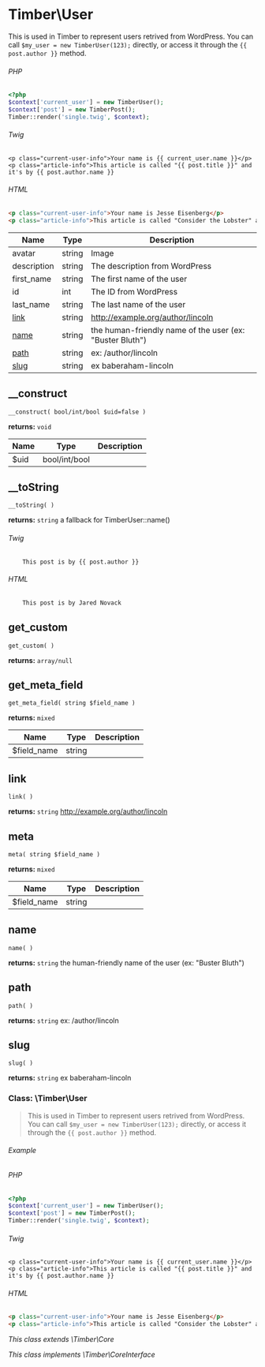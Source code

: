 
# Timber\User
This is used in Timber to represent users retrived from WordPress. You can call `$my_user = new TimberUser(123);` directly, or access it through the `{{ post.author }}` method.

###### PHP
```php
<?php
$context['current_user'] = new TimberUser();
$context['post'] = new TimberPost();
Timber::render('single.twig', $context);
```
###### Twig
```twig
<p class="current-user-info">Your name is {{ current_user.name }}</p>
<p class="article-info">This article is called "{{ post.title }}" and it's by {{ post.author.name }}
```
###### HTML
```html
<p class="current-user-info">Your name is Jesse Eisenberg</p>
<p class="article-info">This article is called "Consider the Lobster" and it's by David Foster Wallace
```

Name | Type | Description
---- | ---- | -----------
avatar | string|Image | The URL of the author's avatar
description | string | The description from WordPress
first_name | string | The first name of the user
id | int | The ID from WordPress
last_name | string | The last name of the user
[link](#link) | string | http://example.org/author/lincoln
[name](#name) | string | the human-friendly name of the user (ex: "Buster Bluth")
[path](#path) | string | ex: /author/lincoln
[slug](#slug) | string | ex baberaham-lincoln

## __construct
`__construct( bool/int/bool $uid=false )`

**returns:** `void` 

Name | Type | Description
---- | ---- | -----------
$uid | bool/int/bool | 



## __toString
`__toString( )`

**returns:** `string` a fallback for TimberUser::name()

###### Twig
```twig
	This post is by {{ post.author }}
```
###### HTML
```html
	This post is by Jared Novack
```

## get_custom
`get_custom( )`

**returns:** `array/null` 



## get_meta_field
`get_meta_field( string $field_name )`

**returns:** `mixed` 

Name | Type | Description
---- | ---- | -----------
$field_name | string | 



## link
`link( )`

**returns:** `string` http://example.org/author/lincoln



## meta
`meta( string $field_name )`

**returns:** `mixed` 

Name | Type | Description
---- | ---- | -----------
$field_name | string | 



## name
`name( )`

**returns:** `string` the human-friendly name of the user (ex: "Buster Bluth")



## path
`path( )`

**returns:** `string` ex: /author/lincoln



## slug
`slug( )`

**returns:** `string` ex baberaham-lincoln




### Class: \Timber\User

> This is used in Timber to represent users retrived from WordPress. You can call `$my_user = new TimberUser(123);` directly, or access it through the `{{ post.author }}` method.

###### Example
###### PHP
```php
<?php
$context['current_user'] = new TimberUser();
$context['post'] = new TimberPost();
Timber::render('single.twig', $context);
```
###### Twig
```twig
<p class="current-user-info">Your name is {{ current_user.name }}</p>
<p class="article-info">This article is called "{{ post.title }}" and it's by {{ post.author.name }}
```
###### HTML
```html
<p class="current-user-info">Your name is Jesse Eisenberg</p>
<p class="article-info">This article is called "Consider the Lobster" and it's by David Foster Wallace
```



*This class extends \Timber\Core*

*This class implements \Timber\CoreInterface*

